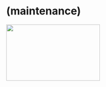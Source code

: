 # (maintenance)
<img src="https://static.wixstatic.com/media/d66770_e819f6719ce743f6b1b4829bb95a6df8~mv2.gif" align="center" height="150" width="250">  
